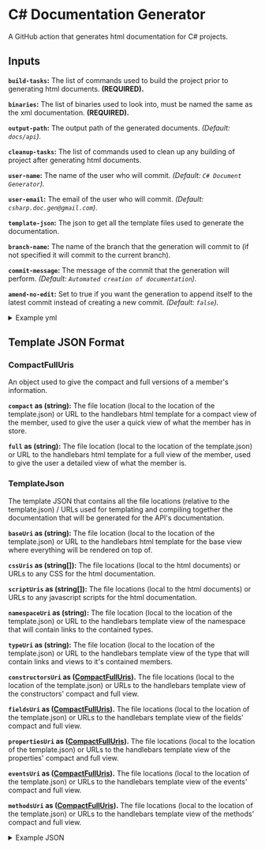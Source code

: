 
# C# Documentation Generator

A GitHub action that generates html documentation for C# projects.

## Inputs

**`build-tasks`:** The list of commands used to build the project prior to generating html documents. **(REQUIRED).**

**`binaries`:** The list of binaries used to look into, must be named the same as the xml documentation. **(REQUIRED).**

**`output-path`:** The output path of the generated documents. *(Default: `docs/api`).*

**`cleanup-tasks`:** The list of commands used to clean up any building of project after generating html documents.

**`user-name`:** The name of the user who will commit. *(Default: `C# Document Generator`).*

**`user-email`:** The email of the user who will commit. *(Default: `csharp.doc.gen@gmail.com`).*

**`template-json`:** The json to get all the template files used to generate the documentation.

**`branch-name`:** The name of the branch that the generation will commit to (if not specified it will commit to the current branch).

**`commit-message`:** The message of the commit that the generation will perform. *(Default: `Automated creation of documentation`).*

**`amend-no-edit`:** Set to true if you want the generation to append itself to the latest commit instead of creating a new commit. *(Default: `false`).*

<details>
<summary>Example yml</summary>
<p>

```yml
on: [push]
jobs:
  generate-docs:
    runs-on: ubuntu-latest
    name: Generate Docs
    steps:
      - name: Checkout
        uses: actions/checkout@v2
      - name: Buidling Docs
        uses: FuLagann/csharp-docs/generator
        id: generate-docs
        with:
          build-tasks: dotnet build -c Release -f netcoreapp3.1 src/Module1/Module1.csproj, dotnet build -c Debug -f netcoreapp3.1 src/Module2/Module2.csproj
          binaries: src/Module1/bin/Release/netcoreapp3.1/Module1.dll, src/Module2/bin/Release/netcoreapp3.1/Module2.dll
          output-path: docs/api/
          template-json: docs/_template/template.json
          branch-name: api-docs
          commit-message: Automatically generated API docs
          amend-no-edit: false
          user-email: john.doe@email.com
          user-name: John Doe
          cleanup-tasks: dotnet clean, rm -r -f src/Module1/bin
```

</p>
</details>

## Template JSON Format

### CompactFullUris

An object used to give the compact and full versions of a member's information.

**`compact` as (string):** The file location (local to the location of the template.json) or URL to the handlebars html template for a compact view of the member, used to give the user a quick view of what the member has in store.

**`full` as (string):** The file location (local to the location of the template.json) or URL to the handlebars html template for a full view of the member, used to give the user a detailed view of what the member is.

### TemplateJson

The template JSON that contains all the file locations (relative to the template.json) / URLs used for templating and compiling together the documentation that will be generated for the API's documentation.

**`baseUri` as (string):** The file location (local to the location of the template.json) or URL to the handlebars html template for the base view where everything will be rendered on top of.

**`cssUris` as (string[]):** The file locations (local to the html documents) or URLs to any CSS for the html documentation.

**`scriptUris` as (string[]):** The file locations (local to the html documents) or URLs to any javascript scripts for the html documentation.

**`namespaceUri` as (string):** The file location (local to the location of the template.json) or URL to the handlebars template view of the namespace that will contain links to the contained types.

**`typeUri` as (string):** The file location (local to the location of the template.json) or URL to the handlebars template view of the type that will contain links and views to it's contained members.

**`constructorsUri` as ([CompactFullUris](#compactfulluris)).** The file locations (local to the location of the template.json) or URLs to the handlebars template view of the constructors' compact and full view.

**`fieldsUri` as ([CompactFullUris](#compactfulluris)).** The file locations (local to the location of the template.json) or URLs to the handlebars template view of the fields' compact and full view.

**`propertiesUri` as ([CompactFullUris](#compactfulluris)).** The file locations (local to the location of the template.json) or URLs to the handlebars template view of the properties' compact and full view.

**`eventsUri` as ([CompactFullUris](#compactfulluris)).** The file locations (local to the location of the template.json) or URLs to the handlebars template view of the events' compact and full view.

**`methodsUri` as ([CompactFullUris](#compactfulluris)).** The file locations (local to the location of the template.json) or URLs to the handlebars template view of the methods' compact and full view.

<details>
<summary>Example JSON</summary>
<p>

```json
{
    "baseUri": "base.hbs",
    "cssUris": ["css/main.css", "css/api.css"],
    "scriptUris": [],
    "namespaceUri": "namespace.hbs",
    "typeUri": "type.hbs",
    "constructorsUri": {
        "compact": "constructor-compact.hbs",
        "full": "constructor-full.hbs"
    },
    "fieldsUri": {
        "compact": "field-compact.hbs",
        "full": "field-full.hbs"
    },
    "propertiesUri": {
        "compact": "property-compact.hbs",
        "full": "property-full.hbs"
    },
    "eventsUri": {
        "compact": "event-compact.hbs",
        "full": "event-full.hbs"
    },
    "methodsUri": {
        "compact": "method-compact.hbs",
        "full": "method-full.hbs"
    }
}
```

</p>
</details>
